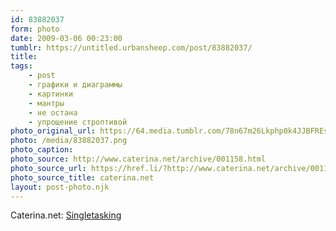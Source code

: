 ```yaml
---
id: 83882037
form: photo
date: 2009-03-06 00:23:00
tumblr: https://untitled.urbansheep.com/post/83882037/
title:
tags:
    - post
    - графики и диаграммы
    - картинки
    - мантры
    - не остана
    - упрощение строптивой
photo_original_url: https://64.media.tumblr.com/78n67m26Lkphp0k4JJBFREsCo1_400.png
photo: /media/83882037.png
photo_caption: 
photo_source: http://www.caterina.net/archive/001158.html
photo_source_url: https://href.li/?http://www.caterina.net/archive/001158.html
photo_source_title: caterina.net
layout: post-photo.njk
---
```


<p>Caterina.net: <a href="http://www.caterina.net/archive/001158.html">Singletasking</a></p>
